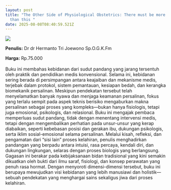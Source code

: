 ```yaml
---
layout: post
title: "The Other Side of Physiological Obstetrics: There must be more to life
  than this "
date: 2025-08-08T08:40:59.521Z
---
```

![](/images/uploads/isbn-the-other-side-of-physiological-obstetrics.jpg)

**P﻿enulis:** Dr dr Hermanto Tri Joewono Sp.O.G.K.Fm

**Harga:** Rp.75.000\
\
Buku ini membahas kebidanan dari sudut pandang yang jarang tersentuh oleh praktik dan pendidikan medis konvensional. Selama ini, kebidanan sering berada di persimpangan antara keajaiban dan mekanisme medis, terjebak dalam protokol, sistem pemantauan, kesiapan bedah, dan kerangka biomekanik persalinan. Meskipun pendekatan tersebut telah menyelamatkan banyak nyawa dan menjaga keamanan persalinan, fokus yang terlalu sempit pada aspek teknis berisiko mengaburkan makna persalinan sebagai proses yang kompleks—bukan hanya fisiologis, tetapi juga emosional, psikologis, dan relasional. Buku ini mengajak pembaca memperluas sudut pandang, tidak dengan menentang intervensi medis, tetapi dengan mengembalikan perhatian pada unsur-unsur yang kerap diabaikan, seperti kebebasan posisi dan gerakan ibu, dukungan psikologis, serta iklim sosial-emosional selama persalinan.
	Melalui kisah, refleksi, dan pengamatan dari “sisi lain” proses kelahiran, penulis menghadirkan pandangan yang berpadu antara intuisi, rasa percaya, kendali diri, dan dukungan lingkungan, selaras dengan proses biologis yang berlangsung. Gagasan ini berakar pada kebijaksanaan bidan tradisional yang kini semakin dikuatkan oleh bukti dari ilmu saraf, fisiologi, dan konsep perawatan yang penuh rasa hormat. Dengan menyoroti dimensi-dimensi tersebut, buku ini berupaya mewujudkan visi kebidanan yang lebih manusiawi dan holistik—sebuah pendekatan yang menghargai sains sekaligus jiwa dari proses kelahiran.